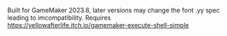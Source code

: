 Built for GameMaker 2023.8, later versions may change the font .yy spec leading to imcompatibility. Requires https://yellowafterlife.itch.io/gamemaker-execute-shell-simple
